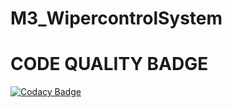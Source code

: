 # M3_WipercontrolSystem
# CODE QUALITY BADGE

[![Codacy Badge](https://app.codacy.com/project/badge/Grade/33bdee2b4e6f474abff05a319db27477)](https://www.codacy.com/gh/yamini8309/M3_WipercontrolSystem/dashboard?utm_source=github.com&amp;utm_medium=referral&amp;utm_content=yamini8309/M3_WipercontrolSystem&amp;utm_campaign=Badge_Grade)
